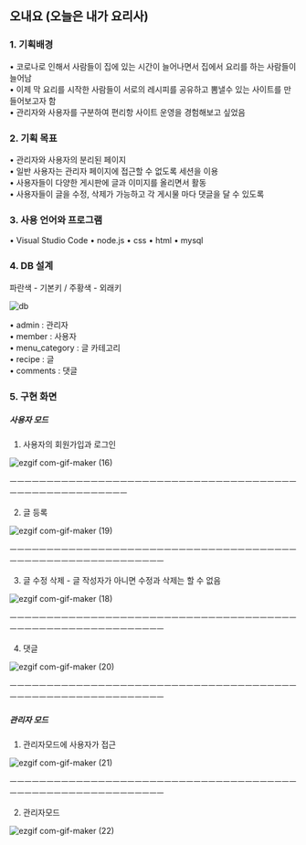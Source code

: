 ## 오내요 (오늘은 내가 요리사)


<h3>1. 기획배경</h3>

• 코로나로 인해서 사람들이 집에 있는 시간이 늘어나면서 집에서 요리를 하는 사람들이 늘어남<br>
• 이제 막 요리를 시작한 사람들이 서로의 레시피를 공유하고 뽐낼수 있는 사이트를 만들어보고자 함<br>
• 관리자와 사용자를 구분하여 편리항 사이트 운영을 경험해보고 싶었음<br>


<h3>2. 기획 목표</h3>

• 관리자와 사용자의 분리된 페이지<br>
• 일반 사용자는 관리자 페이지에 접근할 수 없도록 세션을 이용<br>
• 사용자들이 다양한 게시판에 글과 이미지를 올리면서 활동<br>
• 사용자들이 글을 수정, 삭제가 가능하고 각 게시물 마다 댓글을 달 수 있도록<br>


<h3>3. 사용 언어와 프로그램</h3>

• Visual Studio Code
• node.js
• css
• html
• mysql<br>


<h3>4. DB 설계</h3>

파란색 - 기본키 / 주황색 - 외래키<br>

 
 ![db](https://user-images.githubusercontent.com/75840459/128797237-2bbf3ec3-3f29-4bec-9035-b260dab9e5b4.PNG)

• admin : 관리자<br>
• member : 사용자<br>
• menu_category : 글 카테고리<br>
• recipe : 글<br>
• comments : 댓글<br>

<h3>5. 구현 화면</h3>

<h5>사용자 모드</h5>

1) 사용자의 회원가입과 로그인

![ezgif com-gif-maker (16)](https://user-images.githubusercontent.com/75840459/128864098-602c8930-dbf2-4c07-9b46-7c4533e2674d.gif)

ㅡㅡㅡㅡㅡㅡㅡㅡㅡㅡㅡㅡㅡㅡㅡㅡㅡㅡㅡㅡㅡㅡㅡㅡㅡㅡㅡㅡㅡㅡㅡㅡㅡㅡㅡㅡㅡㅡㅡㅡㅡㅡㅡㅡㅡㅡㅡㅡㅡㅡㅡㅡㅡㅡㅡ

2) 글 등록

![ezgif com-gif-maker (19)](https://user-images.githubusercontent.com/75840459/129126382-981abfa0-7f8f-405f-a3f7-460b1ceb1a24.gif)

ㅡㅡㅡㅡㅡㅡㅡㅡㅡㅡㅡㅡㅡㅡㅡㅡㅡㅡㅡㅡㅡㅡㅡㅡㅡㅡㅡㅡㅡㅡㅡㅡㅡㅡㅡㅡㅡㅡㅡㅡㅡㅡㅡㅡㅡㅡㅡㅡㅡㅡㅡㅡㅡㅡㅡㅡㅡㅡㅡㅡ

3) 글 수정 삭제 - 글 작성자가 아니면 수정과 삭제는 할 수 없음

![ezgif com-gif-maker (18)](https://user-images.githubusercontent.com/75840459/129126242-3b0cadc9-50ce-4b5d-a1ed-342a7cb6a5fd.gif)

ㅡㅡㅡㅡㅡㅡㅡㅡㅡㅡㅡㅡㅡㅡㅡㅡㅡㅡㅡㅡㅡㅡㅡㅡㅡㅡㅡㅡㅡㅡㅡㅡㅡㅡㅡㅡㅡㅡㅡㅡㅡㅡㅡㅡㅡㅡㅡㅡㅡㅡㅡㅡㅡㅡㅡㅡㅡㅡㅡㅡ

4) 댓글

![ezgif com-gif-maker (20)](https://user-images.githubusercontent.com/75840459/129127428-c7dc42ed-ac70-4242-b88c-de06caa54037.gif)

ㅡㅡㅡㅡㅡㅡㅡㅡㅡㅡㅡㅡㅡㅡㅡㅡㅡㅡㅡㅡㅡㅡㅡㅡㅡㅡㅡㅡㅡㅡㅡㅡㅡㅡㅡㅡㅡㅡㅡㅡㅡㅡㅡㅡㅡㅡㅡㅡㅡㅡㅡㅡㅡㅡㅡㅡㅡㅡㅡㅡ


<h5>관리자 모드</h5>


1) 관리자모드에 사용자가 접근

![ezgif com-gif-maker (21)](https://user-images.githubusercontent.com/75840459/129130169-98fd036b-d2fa-49d1-be55-e512fe77aeda.gif)

ㅡㅡㅡㅡㅡㅡㅡㅡㅡㅡㅡㅡㅡㅡㅡㅡㅡㅡㅡㅡㅡㅡㅡㅡㅡㅡㅡㅡㅡㅡㅡㅡㅡㅡㅡㅡㅡㅡㅡㅡㅡㅡㅡㅡㅡㅡㅡㅡㅡㅡㅡㅡㅡㅡㅡㅡㅡㅡㅡㅡ

2) 관리자모드

![ezgif com-gif-maker (22)](https://user-images.githubusercontent.com/75840459/129130971-1616b21b-ef29-4e8d-b99f-369be2939038.gif)
